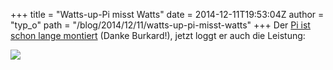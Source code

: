 +++
title = "Watts-up-Pi misst Watts"
date = 2014-12-11T19:53:04Z
author = "typ_o"
path = "/blog/2014/12/11/watts-up-pi-misst-watts"
+++
Der [Pi ist schon lange
montiert](https://flipdot.org/blog/archives/254-Watts-up.html) (Danke
Burkard\!), jetzt loggt er auch die Leistung:

[![](https://flipdot.org/blog/uploads/watts-up-pi-power.serendipityThumb.png)](https://flipdot.org/blog/uploads/watts-up-pi-power.png)
